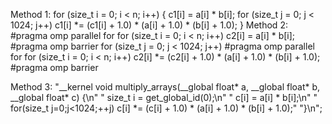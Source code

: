 Method 1:
    for (size_t i = 0; i < n; i++)
    {
        c1[i] = a[i] * b[i];
        for (size_t j = 0; j < 1024; j++)
            c1[i] *= (c1[i] + 1.0) * (a[i] + 1.0) * (b[i] + 1.0);
    }
Method 2:
#pragma omp parallel for
    for (size_t i = 0; i < n; i++)
        c2[i] = a[i] * b[i];
#pragma omp barrier
    for (size_t j = 0; j < 1024; j++)
#pragma omp parallel for
        for (size_t i = 0; i < n; i++)
            c2[i] *= (c2[i] + 1.0) * (a[i] + 1.0) * (b[i] + 1.0);
#pragma omp barrier

Method 3:
    "__kernel void multiply_arrays(__global float* a, __global float* b, __global float* c) {\n"
    "   size_t i = get_global_id(0);\n"
    "   c[i] = a[i] * b[i];\n"
    "   for(size_t j=0;j<1024;++j) c[i] *= (c[i] + 1.0) * (a[i] + 1.0) * (b[i] + 1.0);"
    "}\n";